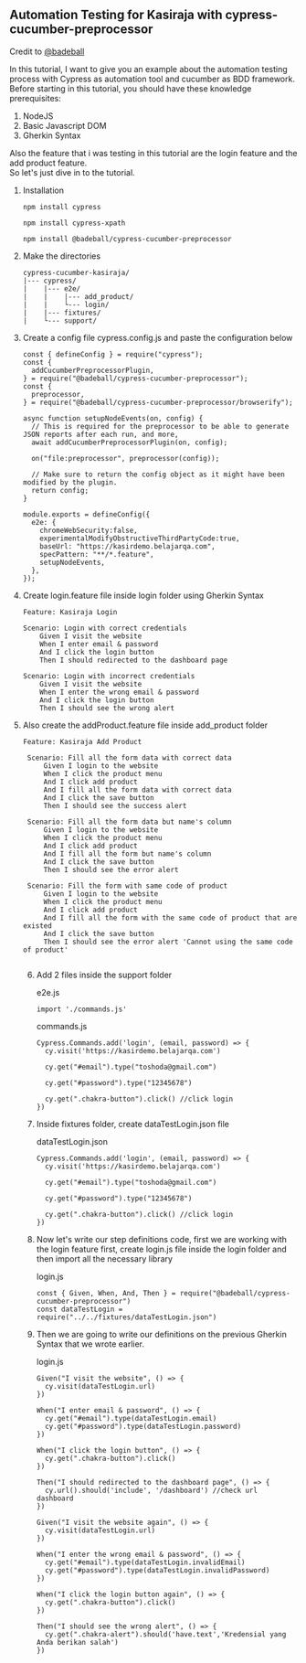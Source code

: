 ## Automation Testing for Kasiraja with cypress-cucumber-preprocessor
 Credit to [@badeball](https://github.com/badeball/cypress-cucumber-preprocessor/)



In this tutorial, I want to give you an example about the automation testing process with Cypress as automation tool and cucumber as BDD framework.
Before starting in this tutorial, you should have these knowledge prerequisites:

1. NodeJS
2. Basic Javascript DOM
3. Gherkin Syntax

Also the feature that i was testing in this tutorial are the login feature and the add product feature. <br> So let's just dive in to the tutorial.
<br>
1. Installation

   
   ```
   npm install cypress
   ```
   ```
   npm install cypress-xpath
   ```
   ```
   npm install @badeball/cypress-cucumber-preprocessor
   ```

2. Make the directories
   


	```
	cypress-cucumber-kasiraja/
	|--- cypress/
	|    |--- e2e/
	|    |    |--- add_product/
	|    |    └--- login/
	|    |--- fixtures/
	|    └--- support/
	```

 3. Create a config file cypress.config.js and paste the configuration below

    ```
    const { defineConfig } = require("cypress");
	const {
	  addCucumberPreprocessorPlugin,
	} = require("@badeball/cypress-cucumber-preprocessor");
	const {
	  preprocessor,
	} = require("@badeball/cypress-cucumber-preprocessor/browserify");
	
	async function setupNodeEvents(on, config) {
	  // This is required for the preprocessor to be able to generate JSON reports after each run, and more,
	  await addCucumberPreprocessorPlugin(on, config);
	
	  on("file:preprocessor", preprocessor(config));
	
	  // Make sure to return the config object as it might have been modified by the plugin.
	  return config;
	}
	
	module.exports = defineConfig({
	  e2e: {
	    chromeWebSecurity:false,
	    experimentalModifyObstructiveThirdPartyCode:true,
	    baseUrl: "https://kasirdemo.belajarqa.com",
	    specPattern: "**/*.feature",
	    setupNodeEvents,
	  },
	});
    ```

 
 4. Create login.feature file inside login folder using Gherkin Syntax

    ```
    Feature: Kasiraja Login

    Scenario: Login with correct credentials
        Given I visit the website
        When I enter email & password
        And I click the login button
        Then I should redirected to the dashboard page

    Scenario: Login with incorrect credentials
        Given I visit the website
        When I enter the wrong email & password
        And I click the login button
        Then I should see the wrong alert
    ```

5. Also create the addProduct.feature file inside add_product folder

   ```
   Feature: Kasiraja Add Product

    Scenario: Fill all the form data with correct data
        Given I login to the website
        When I click the product menu
        And I click add product
        And I fill all the form data with correct data
        And I click the save button
        Then I should see the success alert

    Scenario: Fill all the form data but name's column
        Given I login to the website
        When I click the product menu
        And I click add product
        And I fill all the form but name's column
        And I click the save button
        Then I should see the error alert

    Scenario: Fill the form with same code of product
        Given I login to the website
        When I click the product menu
        And I click add product
        And I fill all the form with the same code of product that are existed
        And I click the save button
        Then I should see the error alert 'Cannot using the same code of product'


   ```

   6. Add 2 files inside the support folder

      e2e.js
      ```
      import './commands.js'
      ```

      commands.js
      ```
      Cypress.Commands.add('login', (email, password) => { 
	    cy.visit('https://kasirdemo.belajarqa.com')
	
	    cy.get("#email").type("toshoda@gmail.com")
	
	    cy.get("#password").type("12345678")
	    
	    cy.get(".chakra-button").click() //click login
      })
      ```

   7. Inside fixtures folder, create dataTestLogin.json file

      dataTestLogin.json
      ```
      Cypress.Commands.add('login', (email, password) => { 
	    cy.visit('https://kasirdemo.belajarqa.com')
	
	    cy.get("#email").type("toshoda@gmail.com")
	
	    cy.get("#password").type("12345678")
	    
	    cy.get(".chakra-button").click() //click login
      })
      ```

   8. Now let's write our step definitions code, first we are working with the login feature first, create login.js file inside the login folder and then import all the necessary library
  
      login.js
      ```
      const { Given, When, And, Then } = require("@badeball/cypress-cucumber-preprocessor")
      const dataTestLogin = require("../../fixtures/dataTestLogin.json")
      ```

   9. Then we are going to write our definitions on the previous Gherkin Syntax that we wrote earlier.

       login.js
      ```
      Given("I visit the website", () => {
	    cy.visit(dataTestLogin.url)
      })
	
      When("I enter email & password", () => {
	    cy.get("#email").type(dataTestLogin.email)
	    cy.get("#password").type(dataTestLogin.password)
      })
	
      When("I click the login button", () => {
	    cy.get(".chakra-button").click()
      })
	
      Then("I should redirected to the dashboard page", () => {
	    cy.url().should('include', '/dashboard') //check url dashboard
      })
	
      Given("I visit the website again", () => {
	    cy.visit(dataTestLogin.url)
      })
	
      When("I enter the wrong email & password", () => {
	    cy.get("#email").type(dataTestLogin.invalidEmail)
	    cy.get("#password").type(dataTestLogin.invalidPassword)
      })
	
      When("I click the login button again", () => {
	    cy.get(".chakra-button").click()
      })
	
      Then("I should see the wrong alert", () => {
	    cy.get(".chakra-alert").should('have.text','Kredensial yang Anda berikan salah')
      })
      ```
      

   
      
      
      
   
